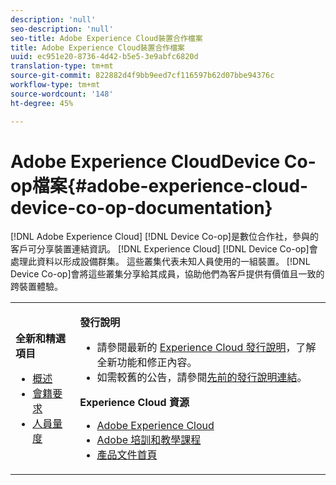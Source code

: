 ```yaml
---
description: 'null'
seo-description: 'null'
seo-title: Adobe Experience Cloud裝置合作檔案
title: Adobe Experience Cloud裝置合作檔案
uuid: ec951e20-8736-4d42-b5e5-3e9abfc6820d
translation-type: tm+mt
source-git-commit: 822882d4f9bb9eed7cf116597b62d07bbe94376c
workflow-type: tm+mt
source-wordcount: '148'
ht-degree: 45%

---
```



# Adobe Experience CloudDevice Co-op檔案{#adobe-experience-cloud-device-co-op-documentation}

[!DNL Adobe Experience Cloud] [!DNL Device Co-op]是數位合作社，參與的客戶可分享裝置連結資訊。 [!DNL Experience Cloud] [!DNL Device Co-op]會處理此資料以形成設備群集。 這些叢集代表未知人員使用的一組裝置。 [!DNL Device Co-op]會將這些叢集分享給其成員，協助他們為客戶提供有價值且一致的跨裝置體驗。

<!-- <a id="section_535A849B2BF14221BD78C968CC02732D"></a> -->

<table id="table_5E612F746A704FE095B809A013EE977F" class="simpletable"> 
 <tbody> 
  <tr> 
   <td colname="col1"> <p> <b>全新和精選項目</b> </p> 
    <ul id="ul_47C012F6AB3E4B73BA357027F4D15369"> 
     <li id="li_30DBD4F8A9FA4FEFA3E3E5903FC55887"><a href="about/overview.md#concept-de34e3bacae94869909e979f24bcc4e8" format="dita" scope="local"> 概述</a> </li> 
     <li id="li_10D0D3D338FF445098EE18B322951FAF"><a href="about/requirements.md#concept-31d3d165d22546afbedf023d32ad3a43" format="dita" scope="local"> 會籍要求</a> </li> 
     <li id="li_466DC0DA0CD84E9E81EEF3237DCD411A"><a href="other-solutions/people.md#concept-8c57cd3904974e078d7fbf84ac9c2d63" format="dita" scope="local"> 人員量度</a> </li> 
    </ul> </td> 
   <td colname="col2"> <p> <b>發行說明</b> </p> 
    <ul id="ul_713F3E9DF0F84FE5981AC63D05948864"> 
     <li id="li_09C1CD15823E4AD7856CE40BE848E03F">請參閱最新的 <a href="https://docs.adobe.com/content/help/zh-Hant/release-notes/experience-cloud/current.html" format="https" scope="external">Experience Cloud 發行說明</a>，了解全新功能和修正內容。 </li> 
     <li id="li_EA594E939ED14D7780178DEA8E1AED64">如需較舊的公告，請參閱<a href="https://docs.adobe.com/content/help/en/release-notes/experience-cloud/current.html" format="https" scope="external">先前的發行說明連結</a>。 </li> 
    </ul> <p> <b>Experience Cloud 資源</b> </p> 
    <ul id="ul_E30EC96BDC624B5591F0470D430B7F41"> 
     <li id="li_F3A5CCFAE0F247CEB41A03CA8E03106B"> <a href="https://www.adobe.com/tw/marketing-cloud.html" scope="external" format="http"> Adobe Experience Cloud</a> </li> 
     <li id="li_1938F7044F544481A6CC0F45CC22B80A"> <a href="http://helpx.adobe.com/tw/learning.html?promoid=KAUDK" scope="external" format="http"> Adobe 培訓和教學課程</a> </li> 
     <li id="li_C71459E0D1464C05B8B9387C43541F17"> <a href="https://docs.adobe.com/content/help/en/experience-cloud/user-guides/home.html" scope="external" format="https"> 產品文件首頁</a> </li> 
    </ul> </td> 
  </tr> 
 </tbody> 
</table>

<!--
<p><b>Announcements</b> </p>
<p>Take a moment to review the <a href="about/requirements.md#concept-31d3d165d22546afbedf023d32ad3a43" format="dita" scope="local"> membership requirements</a> or <a href="https://marketing-stage.adobe.com/resources/help/en_US/mcdc/downloads/what_to_expect.pdf" format="https" scope="external"> download the information sheet</a> if you want participate or to learn more about the <span class="wintitle"> Device Co-op</span>. </p>
-->

